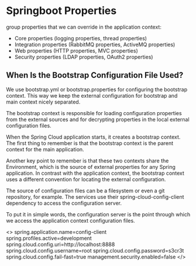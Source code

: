 # Springboot Properties

group properties that we can override in the application context:

- Core properties (logging properties, thread properties)
- Integration properties (RabbitMQ properties, ActiveMQ properties)
- Web properties (HTTP properties, MVC properties)
- Security properties (LDAP properties, OAuth2 properties)

## When Is the Bootstrap Configuration File Used?

We use bootstrap.yml or bootstrap.properties for configuring the bootstrap context. This way we keep the external configuration for bootstrap and main context nicely separated.

The bootstrap context is responsible for loading configuration properties from the external sources and for decrypting properties in the local external configuration files.

When the Spring Cloud application starts, it creates a bootstrap context. The first thing to remember is that the bootstrap context is the parent context for the main application.

Another key point to remember is that these two contexts share the Environment, which is the source of external properties for any Spring application. In contrast with the application context, the bootstrap context uses a different convention for locating the external configuration.

The source of configuration files can be a filesystem or even a git repository, for example. The services use their spring-cloud-config-client dependency to access the configuration server.

To put it in simple words, the configuration server is the point through which we access the application context configuration files.

<>
spring.application.name=config-client
spring.profiles.active=development
spring.cloud.config.uri=http://localhost:8888
spring.cloud.config.username=root
spring.cloud.config.password=s3cr3t
spring.cloud.config.fail-fast=true
management.security.enabled=false
</>
